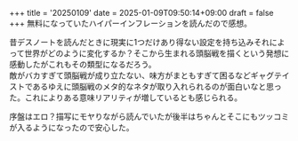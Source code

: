 +++
title = '20250109'
date = 2025-01-09T09:50:14+09:00
draft = false
+++
無料になっていたハイパーインフレーションを読んだので感想。  

昔デスノートを読んだときに現実に1つだけあり得ない設定を持ち込みそれによって世界がどのように変化するか？そこから生まれる頭脳戦を描くという発想に感動したがこれもその類型になるだろう。  
敵がバカすぎて頭脳戦が成り立たない、味方がまともすぎて困るなどギャグテイストであるゆえに頭脳戦のメタ的なネタが取り入れられるのが面白いなと思った。これによりある意味リアリティが増しているとも感じられる。  

序盤はエロ？描写にモヤりながら読んでいたが後半はちゃんとそこにもツッコミが入るようになったので安心した。